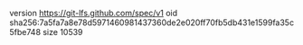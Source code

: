 version https://git-lfs.github.com/spec/v1
oid sha256:7a5fa7a8e78d5971460981437360de2e020ff70fb5db431e1599fa35c5fbe748
size 10539
